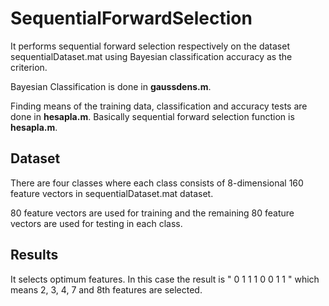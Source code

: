 # SequentialForwardSelection

It performs sequential forward selection respectively on the dataset sequentialDataset.mat using Bayesian classification accuracy as the criterion.

Bayesian Classification is done in **gaussdens.m**.

Finding means of the training data, classification and accuracy tests are done in **hesapla.m**. Basically sequential forward selection function is **hesapla.m**.

## Dataset
There are four classes where each class consists of 8-dimensional 160 feature vectors in sequentialDataset.mat dataset.

80 feature vectors are used for training and the remaining 80 feature vectors are used for testing in each class.

## Results

It selects optimum features. In this case the result is " 0     1     1     1     0     0     1     1 " which means 2, 3, 4, 7 and 8th features are selected.
